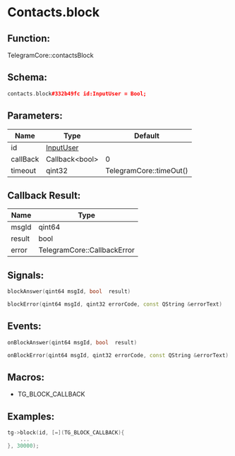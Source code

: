 # Contacts.block

## Function:

TelegramCore::contactsBlock

## Schema:

```c++
contacts.block#332b49fc id:InputUser = Bool;
```
## Parameters:

|Name|Type|Default|
|----|----|-------|
|id|[InputUser](../../types/inputuser.md)||
|callBack|Callback&lt;bool&gt;|0|
|timeout|qint32|TelegramCore::timeOut()|

## Callback Result:

|Name|Type|
|----|----|
|msgId|qint64|
|result|bool|
|error|TelegramCore::CallbackError|

## Signals:

```c++
blockAnswer(qint64 msgId, bool  result)
```
```c++
blockError(qint64 msgId, qint32 errorCode, const QString &errorText)
```

## Events:

```c++
onBlockAnswer(qint64 msgId, bool  result)
```
```c++
onBlockError(qint64 msgId, qint32 errorCode, const QString &errorText)
```

## Macros:

* TG_BLOCK_CALLBACK

## Examples:

```c++
tg->block(id, [=](TG_BLOCK_CALLBACK){
    ...
}, 30000);
```
